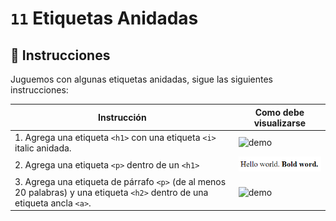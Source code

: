 # `11` Etiquetas Anidadas

## 📝 Instrucciones

Juguemos con algunas etiquetas anidadas, sigue las siguientes instrucciones:

| Instrucción | Como debe visualizarse  | 
| ----------  | ----------------------  |
| 1. Agrega una etiqueta `<h1>` con una etiqueta `<i>` italic anidada. | ![demo](../../.learn/assets/11-nested-tags-1.png?raw=true) |
| 2. Agrega una etiqueta `<p>` dentro de un `<h1>` | ![demo](../../.learn/assets/11-nested-tags-2.png?raw=true) |
| 3. Agrega una etiqueta de párrafo `<p>` (de al menos 20 palabras) y una etiqueta `<h2>` dentro de una etiqueta ancla `<a>`. | ![demo](../../.learn/assets/11-nested-tags-3.png?raw=true) |
